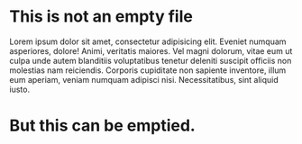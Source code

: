 # This is not an empty file 

Lorem ipsum dolor sit amet, consectetur adipisicing elit. Eveniet numquam asperiores, dolore! Animi, veritatis maiores. Vel magni dolorum, vitae eum ut culpa unde autem blanditiis voluptatibus tenetur deleniti suscipit officiis non molestias nam reiciendis. Corporis cupiditate non sapiente inventore, illum eum aperiam, veniam numquam adipisci nisi. Necessitatibus, sint aliquid iusto.
# But this can be emptied.